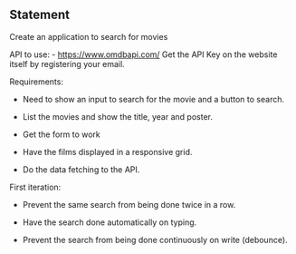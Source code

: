 ## Statement

Create an application to search for movies

API to use: - https://www.omdbapi.com/
Get the API Key on the website itself by registering your email.

Requirements:

- Need to show an input to search for the movie and a button to search.

- List the movies and show the title, year and poster.

- Get the form to work

- Have the films displayed in a responsive grid.

- Do the data fetching to the API.

First iteration:

- Prevent the same search from being done twice in a row.

- Have the search done automatically on typing.

- Prevent the search from being done continuously on write (debounce).
